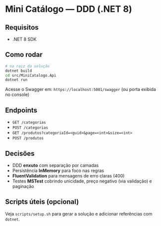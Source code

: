 # Mini Catálogo — DDD (.NET 8)

## Requisitos
- .NET 8 SDK

## Como rodar
```bash
# na raiz da solução
dotnet build
cd src/MiniCatalogo.Api
dotnet run
```

Acesse o Swagger em: `https://localhost:5001/swagger` (ou porta exibida no console)

## Endpoints

- `GET /categorias`
- `POST /categorias`
- `GET /produtos?categoriaId=<guid>&page=<int>&size=<int>`
- `POST /produtos`

## Decisões

- DDD **enxuto** com separação por camadas
- Persistência **InMemory** para foco nas regras
- **FluentValidation** para mensagens de erro claras (400)
- Testes **MSTest** cobrindo unicidade, preço negativo (via validação) e paginação

## Scripts úteis (opcional)
Veja `scripts/setup.sh` para gerar a solução e adicionar referências com `dotnet`.

